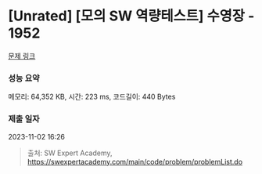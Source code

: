 # [Unrated] [모의 SW 역량테스트] 수영장 - 1952 

[문제 링크](https://swexpertacademy.com/main/code/problem/problemDetail.do?contestProbId=AV5PpFQaAQMDFAUq) 

### 성능 요약

메모리: 64,352 KB, 시간: 223 ms, 코드길이: 440 Bytes

### 제출 일자

2023-11-02 16:26



> 출처: SW Expert Academy, https://swexpertacademy.com/main/code/problem/problemList.do